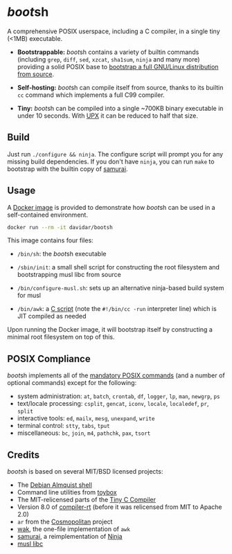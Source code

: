 # *boot*sh

A comprehensive POSIX userspace, including a C compiler, in a single tiny (<1MB) executable.

- **Bootstrappable:** *boot*sh contains a variety of builtin commands (including `grep`, `diff`, `sed`, `xzcat`, `sha1sum`, `ninja` and many more) providing a solid POSIX base to [bootstrap a full GNU/Linux distribution from source](https://github.com/sabotage-linux/sabotage).

- **Self-hosting:** *boot*sh can compile itself from source, thanks to its builtin `cc` command which implements a full C99 compiler.

- **Tiny:** *boot*sh can be compiled into a single ~700KB binary executable in under 10 seconds. With [UPX](https://upx.github.io/) it can be reduced to half that size.

## Build

Just run `./configure && ninja`. The configure script will prompt you for any missing build dependencies. If you don't have `ninja`, you can run `make` to bootstrap with the builtin copy of [samurai](https://github.com/michaelforney/samurai).

## Usage

A [Docker image](https://hub.docker.com/r/davidar/bootsh/tags) is provided to demonstrate how *boot*sh can be used in a self-contained environment.

```sh
docker run --rm -it davidar/bootsh
```

This image contains four files:

- `/bin/sh`: the *boot*sh executable

- `/sbin/init`: a small shell script for constructing the root filesystem and bootstrapping musl libc from source

- `/bin/configure-musl.sh`: sets up an alternative ninja-based build system for musl

- `/bin/awk`: a [C script](scripts/wak.c) (note the `#!/bin/cc -run` interpreter line) which is JIT compiled as needed

Upon running the Docker image, it will bootstrap itself by constructing a minimal root filesystem on top of this.

## POSIX Compliance

*boot*sh implements all of the [mandatory POSIX commands](https://en.wikipedia.org/wiki/List_of_POSIX_commands)
(and a number of optional commands) except for the following:

- system administration: `at`, `batch`, `crontab`, `df`, `logger`, `lp`, `man`, `newgrp`, `ps`
- text/locale processing: `csplit`, `gencat`, `iconv`, `locale`, `localedef`, `pr`, `split`
- interactive tools: `ed`, `mailx`, `mesg`, `unexpand`, `write`
- terminal control: `stty`, `tabs`, `tput`
- miscellaneous: `bc`, `join`, `m4`, `pathchk`, `pax`, `tsort`

## Credits

*boot*sh is based on several MIT/BSD licensed projects:

- The [Debian Almquist shell](http://gondor.apana.org.au/~herbert/dash/)
- Command line utilities from [toybox](http://landley.net/toybox/)
- The MIT-relicensed parts of the [Tiny C Compiler](https://bellard.org/tcc/)
- Version 8.0 of [compiler-rt](https://compiler-rt.llvm.org/) (before it was relicensed from MIT to Apache 2.0)
- `ar` from the [Cosmopolitan](https://github.com/jart/cosmopolitan) project
- [wak](https://github.com/raygard/wak), the one-file implementation of `awk`
- [samurai](https://github.com/michaelforney/samurai), a reimplementation of [Ninja](https://github.com/ninja-build/ninja)
- [musl libc](https://musl.libc.org/)
